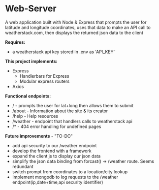 # Web-Server
A web application built with Node & Express that prompts the user for latitude and longitude coordinates, uses that data to make an API call to weatherstack.com, then displays
the returned json data to the client

**Requires:**<br>
  - a weatherstack api key stored in .env as 'API_KEY'

**This project implements:**
- Express<br>
  - Handlerbars for Express<br>
  - Modular express routers<br>
- Axios<br>

**Functional endpoints:**
 - / - prompts the user for lat+long then allows them to submit<br>
 - /about - Information about the site & its creator<br>
 - /help - Help resources<br>
 - /weather - endpoint that handlers calls to weatherstack api<br>
 - /* - 404 error handling for undefined pages<br>

**Future improvements** - "TO-DO"
 - add api security to our /weather endpoint
 - develop the frontend with a framework
 - expand the client js to display our json data
 - simplify the json data binding from forcast() -> /weather route. Seems redundant
 - switch prompt from coordinates to a location/city lookup
 - Implement mongodb to log requests to the /weather endpoint(ip,date+time,api security identifier)
